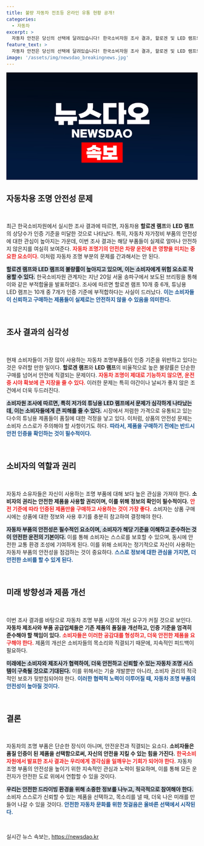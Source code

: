 ```yaml
---
title: 불량 자동차 전조등 온라인 유통 현황 공개!
categories:
  - 자동차
excerpt: >
  자동차 안전은 당신의 선택에 달려있습니다! 한국소비자원 조사 결과, 할로겐 및 LED 램프의 60% 이상이 인증기준 미달로 나타났습니다. 당신의 차는 안전한가요?
feature_text: >
  자동차 안전은 당신의 선택에 달려있습니다! 한국소비자원 조사 결과, 할로겐 및 LED 램프의 60% 이상이 인증기준 미달로 나타났습니다. 당신의 차는 안전한가요?
image: '/assets/img/newsdao_breakingnews.jpg'
---
```


<p><img src="/assets/img/newsdao_breakingnews.jpg" alt="koreaapp 속보" /></p>

<h2 data-ke-size="size26">자동차용 조명 안전성 문제</h2>

<p data-ke-size="size16">&nbsp;</p>

<p>최근 한국소비자원에서 실시한 조사 결과에 따르면, 자동차용 <b>할로겐 램프</b>와 <b>LED 램프</b>의 상당수가 인증 기준을 미달한 것으로 나타났다. 특히, 자동차 자가정비 부품의 안전성에 대한 관심이 높아지는 가운데, 이번 조사 결과는 해당 부품들이 실제로 얼마나 안전하지 않은지를 여실히 보여준다. <b><span style="color: #ee2323;">자동차 조명기의 안전은 차량 운전에 큰 영향을 미치는 중요한 요소이다.</span></b> 이처럼 자동차 조명 부분의 문제를 간과해서는 안 된다.</p>

<p><b><span style="background-color: #21538527;">할로겐 램프와 LED 램프의 불량률이 높아지고 있으며, 이는 소비자에게 위험 요소로 작용할 수 있다.</span></b> 한국소비자원 관계자는 지난 20일 서울 송파구에서 보도된 브리핑을 통해 이와 같은 부적합율을 발표하였다. 조사에 따르면 할로겐 램프 10개 중 6개, 튜닝용 LED 램프는 10개 중 7개가 인증 기준에 부적합하다는 사실이 드러났다. <b><span style="color: #1a5490;">이는 소비자들이 신뢰하고 구매하는 제품들이 실제로는 안전하지 않을 수 있음을 의미한다.</span></b></p>

<p data-ke-size="size16">&nbsp;</p>

<h2 data-ke-size="size26">조사 결과의 심각성</h2>

<p data-ke-size="size16">&nbsp;</p>

<p>현재 소비자들이 가장 많이 사용하는 자동차 조명부품들이 인증 기준을 위반하고 있다는 것은 우려할 만한 일이다. <b>할로겐 램프</b>와 <b>LED 램프</b>의 비율적으로 높은 불량률은 단순한 구매를 넘어서 안전에 직결되는 문제이다. <b><span style="color: #ee2323;">자동차 조명이 제대로 기능하지 않으면, 운전 중 시야 확보에 큰 지장을 줄 수 있다.</span></b> 이러한 문제는 특히 야간이나 날씨가 좋지 않은 조건에서 더욱 두드러진다.</p>

<p><b><span style="background-color: #21538527;">소비자원 조사에 따르면, 특히 저가의 튜닝용 LED 램프에서 문제가 심각하게 나타났는데, 이는 소비자들에게 큰 피해를 줄 수 있다.</span></b> 시장에서 저렴한 가격으로 유통되고 있는 다수의 튜닝용 제품들이 품질에 대한 걱정을 낳고 있다. 이처럼, 상품의 안전성 문제는 소비자 스스로가 주의해야 할 사항이기도 하다. <b><span style="color: #1a5490;">따라서, 제품을 구매하기 전에는 반드시 안전 인증을 확인하는 것이 필수적이다.</span></b></p>

<p data-ke-size="size16">&nbsp;</p>

<h2 data-ke-size="size26">소비자의 역할과 권리</h2>

<p data-ke-size="size16">&nbsp;</p>

<p>자동차 소유자들은 자신이 사용하는 조명 부품에 대해 보다 높은 관심을 가져야 한다. <b>소비자의 권리는 안전한 제품을 사용할 권리이며, 이를 위해 정보의 확인이 필수적이다.</b> <b><span style="color: #ee2323;">안전 기준에 따라 인증된 제품만을 구매하고 사용하는 것이 가장 좋다.</span></b> 소비자는 상품 구매 시에는 상품에 대한 정보와 사용 후기를 충분히 참고하여 결정해야 한다.</p>

<p><b><span style="background-color: #21538527;">자동차 부품의 안전성은 필수적인 요소이며, 소비자가 해당 기준을 이해하고 준수하는 것이 안전한 운전의 기본이다.</span></b> 이를 통해 소비자는 스스로를 보호할 수 있으며, 동시에 안전한 교통 환경 조성에 기여하게 된다. 이를 위해 소비자는 정기적으로 자신이 사용하는 자동차 부품의 안전성을 점검하는 것이 중요하다. <b><span style="color: #1a5490;">스스로 정보에 대한 관심을 가지면, 더 안전한 소비를 할 수 있게 된다.</span></b></p>

<p data-ke-size="size16">&nbsp;</p>

<h2 data-ke-size="size26">미래 방향성과 제품 개선</h2>

<p data-ke-size="size16">&nbsp;</p>

<p>이번 조사 결과를 바탕으로 자동차 조명 부품 시장의 개선 요구가 커질 것으로 보인다. <b>자동차 제조사와 부품 공급업체들은 기존 제품의 품질을 개선하고, 인증 기준을 엄격히 준수해야 할 책임이 있다.</b> <b><span style="color: #ee2323;">소비자들은 이러한 공감대를 형성하고, 더욱 안전한 제품을 요구해야 한다.</span></b> 제품의 개선은 소비자들의 목소리와 직결되기 때문에, 지속적인 피드백이 필요하다.</p>

<p><b><span style="background-color: #21538527;">미래에는 소비자와 제조사가 협력하여, 더욱 안전하고 신뢰할 수 있는 자동차 조명 시스템이 구축될 것으로 기대된다.</span></b> 이를 위해서는 기술 개발뿐만 아니라, 소비자 권리의 적극적인 보호가 뒷받침되어야 한다. <b><span style="color: #1a5490;">이러한 협력적 노력이 이루어질 때, 자동차 조명 부품의 안전성이 높아질 것이다.</span></b></p>

<p data-ke-size="size16">&nbsp;</p>

<h2 data-ke-size="size26">결론</h2>

<p data-ke-size="size16">&nbsp;</p>

<p>자동차의 조명 부품은 단순한 장식이 아니며, 안전운전과 직결되는 요소다. <b>소비자들은 품질 인증이 된 제품을 선택함으로써, 자신의 안전을 지킬 수 있는 힘을 가진다.</b> <b><span style="color: #ee2323;">한국소비자원에서 발표한 조사 결과는 우리에게 경각심을 일깨우는 기회가 되어야 한다.</span></b> 자동차 조명 부품의 안전성을 높이기 위한 지속적인 관심과 노력이 필요하며, 이를 통해 모든 운전자가 안전한 도로 위에서 연합할 수 있을 것이다.</p>

<p><b><span style="background-color: #21538527;">우리는 안전한 드라이빙 환경을 위해 소중한 정보를 나누고, 적극적으로 참여해야 한다.</span></b> 소비자 스스로가 신뢰할 수 있는 제품을 선택하고, 목소리를 낼 때, 더욱 나은 미래를 만들어 나갈 수 있을 것이다. <b><span style="color: #1a5490;">안전한 자동차 문화를 위한 첫걸음은 올바른 선택에서 시작된다.</span></b></p>

<p data-ke-size="size16">&nbsp;</p>
실시간 뉴스 속보는, <a href="https://newsdao.kr" rel="dofollow">https://newsdao.kr</a>


